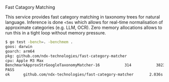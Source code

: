 Fast Catagory Matching

This service provides fast category matching in taxonomy trees for natural language.
Inference is done `<5ms` which allows for real-time normalisation of approximate categories (e.g. LLM, OCR).
Zero memory allocations allows to run this in a tight loop without memory pressure.

```bash
$ go test -bench=. -benchmem .
goos: darwin
goarch: arm64
pkg: github.com/ndx-technologies/fast-category-matcher
cpu: Apple M3 Max
BenchmarkApproxStrGoogleTaxonomyMatcher-16           314           3823583 ns/op             922 B/op         29 allocs/op
PASS
ok      github.com/ndx-technologies/fast-category-matcher       2.036s
```
